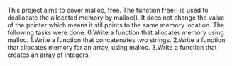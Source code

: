 This project aims to cover malloc, free.
The function free() is used to deallocate the allocated memory by malloc(). It does not change the value of the pointer which means it stil points to the same memory location.
The following tasks were done:
0.Write a function that allocates memory using malloc.
1.Write a function that concatenates two strings.
2.Write a function that allocates memory for an array, using malloc.
3.Write a function that creates an array of integers.


